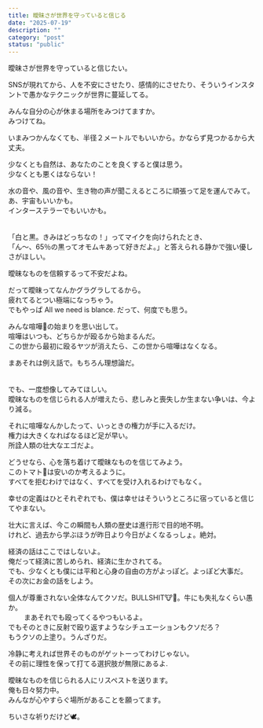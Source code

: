 ```yaml
---
title: 曖昧さが世界を守っていると信じる
date: "2025-07-19"
description: ""
category: "post"
status: "public"
---
```


曖昧さが世界を守っていると信じたい。　　
  
  
SNSが現れてから、人を不安にさせたり、感情的にさせたり、そういうインスタントで愚かなテクニックが世界に蔓延してる。　　

みんな自分の心が休まる場所をみつけてますか。  
みつけてね。  
  
いまみつかんなくても、半径２メートルでもいいから。かならず見つかるから大丈夫。  
  
少なくとも自然は、あなたのことを良くすると僕は思う。  
少なくとも悪くはならない！  
  
水の音や、風の音や、生き物の声が聞こえるところに頑張って足を運んでみて。  
あ、宇宙もいいかも。  
インターステラーでもいいかも。  
  　
    
「白と黒。きみはどっちなの！」ってマイクを向けられたとき、  
「ん〜、65％の黒ってオモムキあって好きだよ。」と答えられる静かで強い優しさがほしい。  
  
曖昧なものを信頼するって不安だよね。  
  
だって曖昧ってなんかグラグラしてるから。  
疲れてるとつい極端になっちゃう。  
でもやっぱ All we need is blance. だって、何度でも思う。  
  
  
みんな喧嘩👊の始まりを思い出して。  
喧嘩はいつも、どちらかが殴るから始まるんだ。  
この世から最初に殴るヤツが消えたら、この世から喧嘩はなくなる。  
  
まあそれは例え話で。もちろん理想論だ。  
  　
  
でも、一度想像してみてほしい。  
曖昧なものを信じられる人が増えたら、悲しみと喪失しか生まない争いは、今より減る。  
  
  
それに喧嘩なんかしたって、いっときの権力が手に入るだけ。  
権力は大きくなればなるほど足が早い。  
所詮人類の壮大なエゴだよ。  
  
  
どうせなら、心を落ち着けて曖昧なものを信じてみよう。  
このトマト🍅は安いのか考えるように。  
すべてを拒むわけではなく、すべてを受け入れるわけでもなく。  
  
幸せの定義はひとそれぞれでも、僕は幸せはそういうところに宿っていると信じてやまない。  
  
壮大に言えば、今この瞬間も人類の歴史は進行形で目的地不明。  
けれど、過去から学ぶほうが昨日より今日がよくなるっしょ。絶対。  
  
経済の話はここではしないよ。  
俺だって経済に苦しめられ、経済に生かされてる。  
でも、少なくとも僕には平和と心身の自由の方がよっぽど。よっぽど大事だ。  
その次にお金の話をしよう。  
  
個人が尊重されない全体なんてクソだ。BULLSHIT🐮💩。牛にも失礼なくらい愚か。  
　　
まあそれでも殴ってくるやつもいるよ。  
でもそのときに反射で殴り返すようなシチュエーションもクソだろ？  
もうクソの上塗り。うんざりだ。  
    
冷静に考えれば世界そのものがゲットーってわけじゃない。  
その前に理性を保って打てる選択肢が無限にあるよ.  
  
  
曖昧なものを信じられる人にリスペストを送ります。  
俺も日々努力中。  
みんなが心やすらぐ場所があることを願ってます。  
  
ちいさな祈りだけど🕊️。


